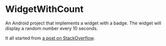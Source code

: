 WidgetWithCount
===============

An Android project that implements a widget with a badge. The widget will display a random number every 10 seconds.

It all started from [a post on StackOverflow](http://stackoverflow.com/questions/5569695/android-is-it-possible-to-update-a-imageview-imagebutton-with-a-number-to-show).
